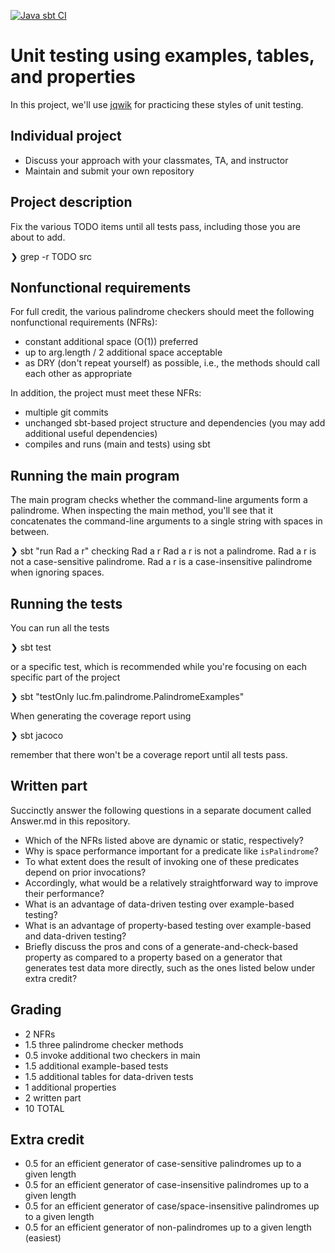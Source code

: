 [![Java sbt CI](https://github.com/lucformalmethodscourse/palindrome-jqwik-java-sbt/actions/workflows/java-sbt.yml/badge.svg)](https://github.com/lucformalmethodscourse/palindrome-jqwik-java-sbt/actions/workflows/java-sbt.yml)

# Unit testing using examples, tables, and properties

In this project, we'll use [jqwik](https://jqwik.net/) for practicing these styles of unit testing.


## Individual project

- Discuss your approach with your classmates, TA, and instructor
- Maintain and submit your own repository


## Project description

Fix the various TODO items until all tests pass, including those you are about to add.

❯ grep -r TODO src


## Nonfunctional requirements

For full credit, the various palindrome checkers should meet the following nonfunctional requirements (NFRs):

- constant additional space (O(1)) preferred 
- up to arg.length / 2 additional space acceptable
- as DRY (don't repeat yourself) as possible, i.e., the methods should call each other as appropriate

In addition, the project must meet these NFRs:

- multiple git commits
- unchanged sbt-based project structure and dependencies (you may add additional useful dependencies)
- compiles and runs (main and tests) using sbt


## Running the main program

The main program checks whether the command-line arguments form a palindrome. 
When inspecting the main method, you'll see that it concatenates the command-line arguments to a single string with spaces in between.

❯ sbt "run Rad a r"
checking Rad a r
Rad a r is not a palindrome.
Rad a r is not a case-sensitive palindrome.
Rad a r is a case-insensitive palindrome when ignoring spaces.


## Running the tests

You can run all the tests

❯ sbt test

or a specific test, which is recommended while you're focusing on each specific part of the project

❯ sbt "testOnly luc.fm.palindrome.PalindromeExamples"

When generating the coverage report using

❯ sbt jacoco

remember that there won't be a coverage report until all tests pass.


## Written part

Succinctly answer the following questions in a separate document called Answer.md in this repository.

- Which of the NFRs listed above are dynamic or static, respectively?
- Why is space performance important for a predicate like `isPalindrome`?
- To what extent does the result of invoking one of these predicates depend on prior invocations?
- Accordingly, what would be a relatively straightforward way to improve their performance?
- What is an advantage of data-driven testing over example-based testing?
- What is an advantage of property-based testing over example-based and data-driven testing?
- Briefly discuss the pros and cons of a generate-and-check-based property as compared to a property based on a generator that generates test data more directly, such as the ones listed below under extra credit?


## Grading

- 2 NFRs
- 1.5 three palindrome checker methods
- 0.5 invoke additional two checkers in main
- 1.5 additional example-based tests
- 1.5 additional tables for data-driven tests
- 1 additional properties
- 2 written part
- 10 TOTAL


## Extra credit

- 0.5 for an efficient generator of case-sensitive palindromes up to a given length
- 0.5 for an efficient generator of case-insensitive palindromes up to a given length
- 0.5 for an efficient generator of case/space-insensitive palindromes up to a given length
- 0.5 for an efficient generator of non-palindromes up to a given length (easiest)

